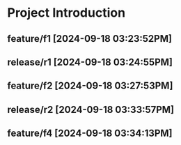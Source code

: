 # Project Introduction

## feature/f1 [2024-09-18 03:23:52PM]

## release/r1 [2024-09-18 03:24:55PM]

## feature/f2 [2024-09-18 03:27:53PM]

## release/r2 [2024-09-18 03:33:57PM]

## feature/f4 [2024-09-18 03:34:13PM]
